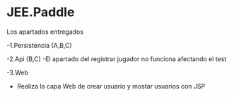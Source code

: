 # JEE.Paddle
Los apartados entregados 

-1.Persistencia (A,B,C)

-2.Api (B,C)
  -El apartado del registrar jugador no funciona afectando el test
  
-3.Web
  - Realiza la capa Web de crear usuario y mostar usuarios con JSP
